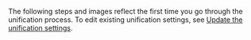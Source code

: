 The following steps and images reflect the first time you go through the unification process. To edit existing unification settings, see [Update the unification settings](data-unification-update.md).
